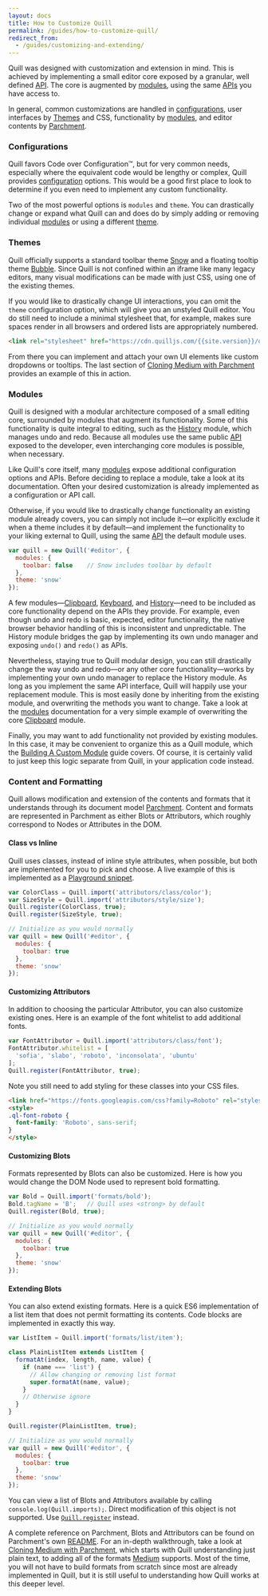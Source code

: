 ```yaml
---
layout: docs
title: How to Customize Quill
permalink: /guides/how-to-customize-quill/
redirect_from:
  - /guides/customizing-and-extending/
---
```


Quill was designed with customization and extension in mind. This is achieved by implementing a small editor core exposed by a granular, well defined [API](/docs/api/). The core is augmented by [modules](/docs/modules), using the same [APIs](/docs/api/) you have access to.

In general, common customizations are handled in [configurations](#configurations/), user interfaces by [Themes](#themes) and CSS, functionality by [modules](#modules), and editor contents by [Parchment](#content-and-formatting).


### Configurations

Quill favors Code over Configuration&trade;, but for very common needs, especially where the equivalent code would be lengthy or complex, Quill provides [configuration](/docs/configuration/) options. This would be a good first place to look to determine if you even need to implement any custom functionality.

Two of the most powerful options is `modules` and `theme`. You can drastically change or expand what Quill can and does do by simply adding or removing individual [modules](/docs/modules/) or using a different [theme](/docs/themes/).


### Themes

Quill officially supports a standard toolbar theme [Snow](/docs/themes/#snow) and a floating tooltip theme [Bubble](/docs/themes/#bubble). Since Quill is not confined within an iframe like many legacy editors, many visual modifications can be made with just CSS, using one of the existing themes.

If you would like to drastically change UI interactions, you can omit the `theme` configuration option, which will give you an unstyled Quill editor. You do still need to include a minimal stylesheet that, for example, makes sure spaces render in all browsers and ordered lists are appropriately numbered.

```html
<link rel="stylesheet" href="https://cdn.quilljs.com/{{site.version}}/quill.core.css">
```

From there you can implement and attach your own UI elements like custom dropdowns or tooltips. The last section of [Cloning Medium with Parchment](/guides/cloning-medium-with-parchment/#final-polish) provides an example of this in action.


### Modules

Quill is designed with a modular architecture composed of a small editing core, surrounded by modules that augment its functionality. Some of this functionality is quite integral to editing, such as the [History](/docs/modules/history/) module, which manages undo and redo. Because all modules use the same public [API](/docs/api/) exposed to the developer, even interchanging core modules is possible, when necessary.

Like Quill's core itself, many [modules](/docs/modules/) expose additional configuration options and APIs. Before deciding to replace a module, take a look at its documentation. Often your desired customization is already implemented as a configuration or API call.

Otherwise, if you would like to drastically change functionality an existing module already covers, you can simply not include it&mdash;or explicitly exclude it when a theme includes it by default&mdash;and implement the functionality to your liking external to Quill, using the same [API](/docs/api/) the default module uses.

```js
var quill = new Quill('#editor', {
  modules: {
    toolbar: false    // Snow includes toolbar by default
  },
  theme: 'snow'
});
```

A few modules&mdash;[Clipboard](/docs/modules/clipboard/), [Keyboard](/docs/modules/keyboard/), and [History](/docs/modules/history/)&mdash;need to be included as core functionality depend on the APIs they provide. For example, even though undo and redo is basic, expected, editor functionality, the native browser behavior handling of this is inconsistent and unpredictable. The History module bridges the gap by implementing its own undo manager and exposing `undo()` and `redo()` as APIs.

Nevertheless, staying true to Quill modular design, you can still drastically change the way undo and redo&mdash;or any other core functionality&mdash;works by implementing your own undo manager to replace the History module. As long as you implement the same API interface, Quill will happily use your replacement module. This is most easily done by inheriting from the existing module, and overwriting the methods you want to change. Take a look at the [modules](/docs/modules/) documentation for a very simple example of overwriting the core [Clipboard](/docs/modules/clipboard/) module.

Finally, you may want to add functionality not provided by existing modules. In this case, it may be convenient to organize this as a Quill module, which the [Building A Custom Module](/guides/building-a-custom-module/) guide covers. Of course, it is certainly valid to just keep this logic separate from Quill, in your application code instead.


### Content and Formatting

Quill allows modification and extension of the contents and formats that it understands through its document model [Parchment](https://github.com/quilljs/parchment/). Content and formats are represented in Parchment as either Blots or Attributors, which roughly correspond to Nodes or Attributes in the DOM.

#### Class vs Inline

Quill uses classes, instead of inline style attributes, when possible, but both are implemented for you to pick and choose. A live example of this is implemented as a [Playground snippet](/playground/#class-vs-inline-style).

```js
var ColorClass = Quill.import('attributors/class/color');
var SizeStyle = Quill.import('attributors/style/size');
Quill.register(ColorClass, true);
Quill.register(SizeStyle, true);

// Initialize as you would normally
var quill = new Quill('#editor', {
  modules: {
    toolbar: true
  },
  theme: 'snow'
});
```

#### Customizing Attributors

In addition to choosing the particular Attributor, you can also customize existing ones. Here is an example of the font whitelist to add additional fonts.

```js
var FontAttributor = Quill.import('attributors/class/font');
FontAttributor.whitelist = [
  'sofia', 'slabo', 'roboto', 'inconsolata', 'ubuntu'
];
Quill.register(FontAttributor, true);
```

Note you still need to add styling for these classes into your CSS files.

```html
<link href="https://fonts.googleapis.com/css?family=Roboto" rel="stylesheet">
<style>
.ql-font-roboto {
  font-family: 'Roboto', sans-serif;
}
</style>
```

#### Customizing Blots

Formats represented by Blots can also be customized. Here is how you would change the DOM Node used to represent bold formatting.

```js
var Bold = Quill.import('formats/bold');
Bold.tagName = 'B';   // Quill uses <strong> by default
Quill.register(Bold, true);

// Initialize as you would normally
var quill = new Quill('#editor', {
  modules: {
    toolbar: true
  },
  theme: 'snow'
});
```

#### Extending Blots

You can also extend existing formats. Here is a quick ES6 implementation of a list item that does not permit formatting its contents. Code blocks are implemented in exactly this way.

```js
var ListItem = Quill.import('formats/list/item');

class PlainListItem extends ListItem {
  formatAt(index, length, name, value) {
    if (name === 'list') {
      // Allow changing or removing list format
      super.formatAt(name, value);
    }
    // Otherwise ignore
  }
}

Quill.register(PlainListItem, true);

// Initialize as you would normally
var quill = new Quill('#editor', {
  modules: {
    toolbar: true
  },
  theme: 'snow'
});
```

You can view a list of Blots and Attributors available by calling `console.log(Quill.imports);`. Direct modification of this object is not supported. Use [`Quill.register`](/docs/api/#register) instead.

A complete reference on Parchment, Blots and Attributors can be found on Parchment's own [README](https://github.com/quilljs/parchment/). For an in-depth walkthrough, take a look at [Cloning Medium with Parchment](/guides/cloning-medium-with-parchment/), which starts with Quill understanding just plain text, to adding all of the formats [Medium](https://medium.com/) supports. Most of the time, you will not have to build formats from scratch since most are already implemented in Quill, but it is still useful to understanding how Quill works at this deeper level.

